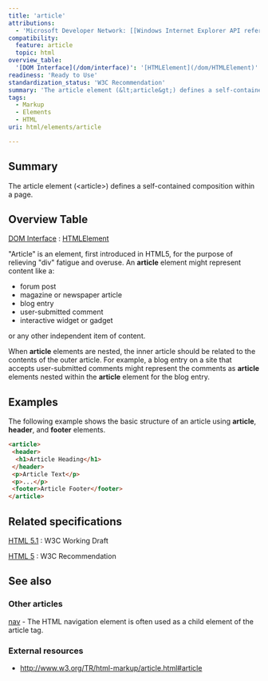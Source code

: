 ```yaml
---
title: 'article'
attributions:
  - 'Microsoft Developer Network: [[Windows Internet Explorer API reference](http://msdn.microsoft.com/en-us/library/ie/hh828809%28v=vs.85%29.aspx) Article]'
compatibility:
  feature: article
  topic: html
overview_table:
  '[DOM Interface](/dom/interface)': '[HTMLElement](/dom/HTMLElement)'
readiness: 'Ready to Use'
standardization_status: 'W3C Recommendation'
summary: 'The article element (&lt;article&gt;) defines a self-contained composition within a page.'
tags:
  - Markup
  - Elements
  - HTML
uri: html/elements/article

---
```

## Summary

The article element (&lt;article&gt;) defines a self-contained composition within a page.

## Overview Table

[DOM Interface](/dom/interface)
:   [HTMLElement](/dom/HTMLElement)

"Article" is an element, first introduced in HTML5, for the purpose of relieving "div" fatigue and overuse. An **article** element might represent content like a:

-   forum post
-   magazine or newspaper article
-   blog entry
-   user-submitted comment
-   interactive widget or gadget

or any other independent item of content.

When **article** elements are nested, the inner article should be related to the contents of the outer article. For example, a blog entry on a site that accepts user-submitted comments might represent the comments as **article** elements nested within the **article** element for the blog entry.

## Examples

The following example shows the basic structure of an article using **article**, **header**, and **footer** elements.

``` html
<article>
 <header>
  <h1>Article Heading</h1>
 </header>
 <p>Article Text</p>
 <p>...</p>
 <footer>Article Footer</footer>
</article>
```

## Related specifications

[HTML 5.1](http://www.w3.org/TR/html51/sections.html#the-article-element)
:   W3C Working Draft

[HTML 5](http://www.w3.org/TR/html5/sections.html#the-article-element)
:   W3C Recommendation

## See also

### Other articles

[nav](/html/elements/nav) - The HTML navigation element is often used as a child element of the article tag.

### External resources

-   <http://www.w3.org/TR/html-markup/article.html#article>
